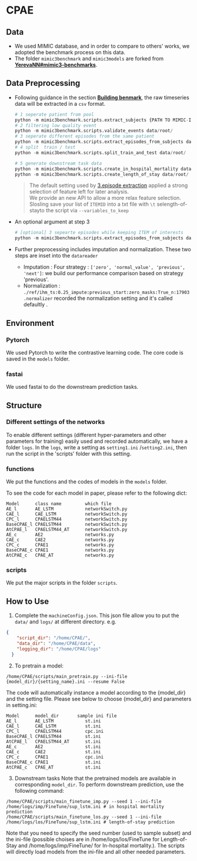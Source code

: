 # CPAE

## Data
- We used MIMIC database, and in order to compare to others' works, we adopted the benchmark process on this data. 
- The folder `mimic3benchmark` and `mimic3models` are forked from [**YerevaNN#mimic3-benchmarks**](https://github.com/YerevaNN/mimic3-benchmarks).
 
## Data Preprocessing
- Following guidance in the section [**Building benmark**](https://github.com/YerevaNN/mimic3-benchmarks#building-a-benchmark), the raw timeseries data will be extracted in a `csv` format.  
    ```python
    # 1 seperate patient from pool
    python -m mimic3benchmark.scripts.extract_subjects {PATH TO MIMIC-III CSVs} data/root/
    # 2 filtering low quality event
    python -m mimic3benchmark.scripts.validate_events data/root/
    # 3 seperate different episodes from the same patient
    python -m mimic3benchmark.scripts.extract_episodes_from_subjects data/root/
    # 4 split  train / test 
    python -m mimic3benchmark.scripts.split_train_and_test data/root/

    # 5 generate downstream task data
    python -m mimic3benchmark.scripts.create_in_hospital_mortality data/root/ data/in-hospital-mortality/
    python -m mimic3benchmark.scripts.create_length_of_stay data/root/ data/length-of-stay/
    ```
    > The default setting used by [3.episode extraction](https://github.com/YerevaNN/mimic3-benchmarks/blob/master/mimic3benchmark/scripts/extract_episodes_from_subjects.py) applied a strong selection of feature left for later analysis.  
    > We provide an new API to allow a more relax feature selection. Slosling save your list of `ITEMID` into a txt file with `\t` selength-of-stayto the script via `--variables_to_keep`
    
 - An optional argument at step 3   
    ```python
    # [optional] 3 sepearte episodes while keeping ITEM of interests 
    python -m mimic3benchmark.scripts.extract_episodes_from_subjects data/root/ --variables_to_keep {abs path}/My_desire_ITEM.txt     
    ```
- Further preprocessing includes imputation and normalization. These two steps are inset into the `datareader`
    - Imputation : Four strategy : `['zero', 'normal_value', 'previous', 'next']`: we build our performance comparison based on strategy 'previous'.  
    - Normalization : `./ref/ihm_ts:0.25_impute:previous_start:zero_masks:True_n:17903.normalizer` recorded the normalization setting and it's called defaultly . 




## Environment
### Pytorch
We used Pytorch to write the contrastive learning code. The core code is saved in the `models` folder.
### fastai
We used fastai to do the downstream prediction tasks. 


## Structure
### Different settings of the networks
To enable different settings (different hyper-parameters and other parameters for training) easily used and recorded automatically, we have a folder `logs`. In the `logs`, write a setting as `setting1.ini` /`setting2.ini`, then run the script in the 'scripts' folder with this setting. 

### functions  
We put the functions and the codes of models in the `models` folder.

To see the code for each model in paper, please refer to the following dict:
```
Model      class name         which file
AE_l       AE_LSTM            networkSwitch.py
CAE_l      CAE_LSTM           networkSwitch.py
CPC_l      CPAELSTM44         networkSwitch.py
BaseCPAE_l CPAELSTM44         networkSwitch.py
AtCPAE_l   CPAELSTM44_AT      networkSwitch.py
AE_c       AE2                networks.py
CAE_c      CAE2               networks.py
CPC_c      CPAE1              networks.py
BaseCPAE_c CPAE1              networks.py
AtCPAE_c   CPAE_AT            networks.py
```

### scripts
We put the major scripts in the folder `scripts`.

## How to Use
1. Complete the `machineConfig.json`. This json file allow you to put the `data/` and `logs/` at different directory.
e.g. 
```json
{
    "script_dir": "/home/CPAE/",
    "data_dir": "/home/CPAE/data",
    "logging_dir": "/home/CPAE/logs"
  }
```
2. To pretrain a model:
``` Shell
/home/CPAE/scripts/main_pretrain.py --ini-file {model_dir}/{setting_name}.ini --resume False
```
The code will automatically instance a model according to the {model_dir} and the setting file. Please see below to choose {model_dir} and parameters in setting.ini:
```
Model      model_dir       sample ini file
AE_l       AE_LSTM            st.ini
CAE_l      CAE_LSTM           st.ini
CPC_l      CPAELSTM44         cpc.ini
BaseCPAE_l CPAELSTM44         st.ini
AtCPAE_l   CPAELSTM44_AT      st.ini
AE_c       AE2                st.ini
CAE_c      CAE2               st.ini
CPC_c      CPAE1              cpc.ini
BaseCPAE_c CPAE1              st.ini
AtCPAE_c   CPAE_AT            st.ini
```

3. Downstream tasks
Note that the pretrained models are available in corresponding `model_dir`. To perform downstream prediction, use the following command:
```
/home/CPAE/scripts/main_finetune_imp.py --seed 1 --ini-file /home/logs/imp/FineTune/sup_lstm.ini # in hospital mortality prediction
/home/CPAE/scripts/main_finetune_los.py --seed 1 --ini-file /home/logs/los/FineTune/sup_lstm.ini # length-of-stay prediction

```
Note that you need to specify the seed number (used to sample subset) and the ini-file (possible choises are in /home/logs/los/FineTune for Length-of-Stay and /home/logs/imp/FineTune/ for In-hospital mortality.). The scripts will directly load models from the ini-file and all other needed parameters.